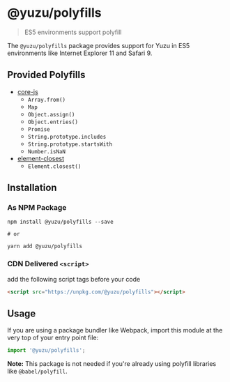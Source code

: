 # @yuzu/polyfills

> ES5 environments support polyfill

The `@yuzu/polyfills` package provides support for Yuzu in ES5 environments like Internet Explorer 11 and Safari 9.

## Provided Polyfills

- [core-js](https://www.npmjs.com/package/core-js)
  - `Array.from()`
  - `Map`
  - `Object.assign()`
  - `Object.entries()`
  - `Promise`
  - `String.prototype.includes`
  - `String.prototype.startsWith`
  - `Number.isNaN`
- [element-closest](https://www.npmjs.com/package/element-closest)
  - `Element.closest()`

## Installation

### As NPM Package

```
npm install @yuzu/polyfills --save

# or

yarn add @yuzu/polyfills
```

### CDN Delivered `<script>`

add the following script tags before your code

```html
<script src="https://unpkg.com/@yuzu/polyfills"></script>
```

## Usage

If you are using a package bundler like Webpack, import this module at the very top of your entry point file:

```js
import '@yuzu/polyfills';
```

**Note:** This package is not needed if you're already using polyfill libraries like `@babel/polyfill`.
